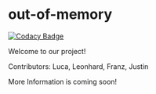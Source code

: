 # out-of-memory

[![Codacy Badge](https://api.codacy.com/project/badge/Grade/c8469c7c14f344c9a6bb27e6692db748)](https://app.codacy.com/gh/Out-Of-Memory-Team/out-of-memory?utm_source=github.com&utm_medium=referral&utm_content=Out-Of-Memory-Team/out-of-memory&utm_campaign=Badge_Grade_Settings)

Welcome to our project! 


Contributors: Luca, Leonhard, Franz, Justin

More Information is coming soon!
